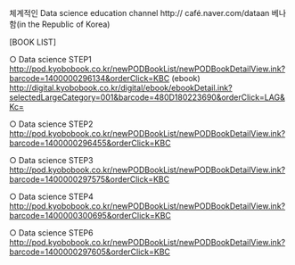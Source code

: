   체계적인 Data science education channel
  http:// café.naver.com/dataan
  베나함(in the Republic of Korea)



[BOOK LIST]

○ Data science STEP1
http://pod.kyobobook.co.kr/newPODBookList/newPODBookDetailView.ink?barcode=1400000296134&orderClick=KBC
(ebook)
http://digital.kyobobook.co.kr/digital/ebook/ebookDetail.ink?selectedLargeCategory=001&barcode=480D180223690&orderClick=LAG&Kc=

○ Data science STEP2
http://pod.kyobobook.co.kr/newPODBookList/newPODBookDetailView.ink?barcode=1400000296455&orderClick=KBC

○ Data science STEP3
http://pod.kyobobook.co.kr/newPODBookList/newPODBookDetailView.ink?barcode=1400000297575&orderClick=KBC

○ Data science STEP4
http://pod.kyobobook.co.kr/newPODBookList/newPODBookDetailView.ink?barcode=1400000300695&orderClick=KBC

○ Data science STEP6
http://pod.kyobobook.co.kr/newPODBookList/newPODBookDetailView.ink?barcode=1400000297605&orderClick=KBC
